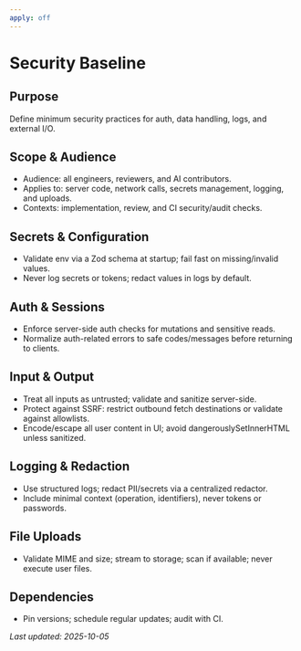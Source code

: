 ```yaml
---
apply: off
---
```


# Security Baseline

## Purpose

Define minimum security practices for auth, data handling, logs, and external I/O.

## Scope & Audience

- Audience: all engineers, reviewers, and AI contributors.
- Applies to: server code, network calls, secrets management, logging, and uploads.
- Contexts: implementation, review, and CI security/audit checks.

## Secrets & Configuration

- Validate env via a Zod schema at startup; fail fast on missing/invalid values.
- Never log secrets or tokens; redact values in logs by default.

## Auth & Sessions

- Enforce server-side auth checks for mutations and sensitive reads.
- Normalize auth-related errors to safe codes/messages before returning to clients.

## Input & Output

- Treat all inputs as untrusted; validate and sanitize server-side.
- Protect against SSRF: restrict outbound fetch destinations or validate against allowlists.
- Encode/escape all user content in UI; avoid dangerouslySetInnerHTML unless sanitized.

## Logging & Redaction

- Use structured logs; redact PII/secrets via a centralized redactor.
- Include minimal context (operation, identifiers), never tokens or passwords.

## File Uploads

- Validate MIME and size; stream to storage; scan if available; never execute user files.

## Dependencies

- Pin versions; schedule regular updates; audit with CI.

_Last updated: 2025-10-05_
